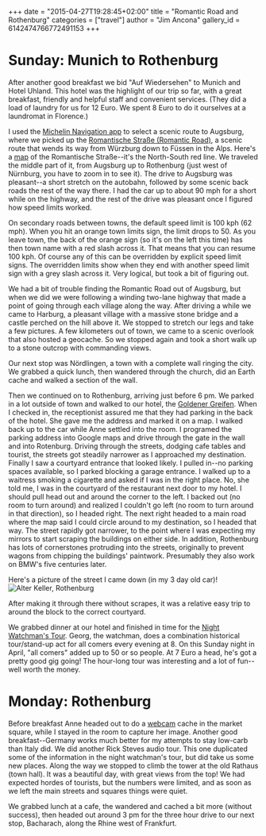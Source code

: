 +++
date = "2015-04-27T19:28:45+02:00"
title = "Romantic Road and Rothenburg"
categories = ["travel"]
author = "Jim Ancona"
gallery_id = 6142474766772491153
+++

# Sunday: Munich to Rothenburg
After another good breakfast we bid "Auf Wiedersehen" to Munich and
Hotel Uhland. This hotel was the highlight of our trip so far, with a
great breakfast, friendly and helpful staff and convenient
services. (They did a load of laundry for us for 12 Euro. We spent 8
Euro to do it ourselves at a laundromat in Florence.)

I used the
[Michelin Navigation app](https://play.google.com/store/apps/details?id=com.viamichelin.android.michelintraffic&hl=en)
to select a scenic route to Augsburg, where we picked up the
[Romantische Straße (Romantic Road)](http://www.romantischestrasse.de/index.php?id=erleben&L=0),
a scenic route that wends its way from Würzburg down to Füssen in the
Alps.  Here's a
[map](https://www.google.com/maps/d/viewer?mid=zcH7qU2CLLP8.kr76zsSEji7k)
of the Romantische Straße--it's the North-South red line. We 
traveled the middle part of it, from Augsburg up to Rothenburg (just
west of Nürnburg, you have to zoom in to see it). The
drive to Augsburg was pleasant--a short stretch on the autobahn,
followed by some scenic back roads the rest of the way there. I had
the car up to about 90 mph for a short while on the highway, and the
rest of the drive was pleasant once I figured how speed limits worked.

On secondary roads between towns, the default speed limit is 100 kph
(62 mph). When you hit an orange town limits sign, the limit drops to
50. As you leave town, the back of the orange sign (so it's on the
left this time) has then town name with a red slash across it. That
means that you can resume 100 kph. Of course any of this can be
overridden by explicit speed limit signs. The overridden limits show
when they end with another speed limit sign with a grey slash across
it. Very logical, but took a bit of figuring out.

We had a bit of trouble finding the Romantic Road out of Augsburg, but
when we did we were following a winding two-lane highway that made a
point of going through each village along the way. After driving a
while we came to Harburg, a pleasant village with a massive stone
bridge and a castle perched on the hill above it. We stopped to
stretch our legs and take a few pictures. A few kilometers out of town,
we came to a scenic overlook that also hosted a geocache. So we
stopped again and took a short walk up to a stone outcrop with
commanding views.

Our next stop was Nördlingen, a town with a complete wall ringing the
city. We grabbed a quick lunch, then wandered through the church, did
an Earth cache and walked a section of the wall.

Then we continued on to
Rothenburg, arriving just before 6 pm. We parked in a lot outside of
town and walked to our hotel, the
[Goldener Greifen](http://www.gasthof-greifen-rothenburg.de/english.html).
When I checked in, the receptionist
assured me that they had parking in the back of the hotel. She gave me
the address and marked it on a map. I walked back up to the car while
Anne settled into the room. I programed the parking address into
Google maps and drive through the gate in the wall and into
Rotenburg. Driving through the streets, dodging cafe tables and
tourist, the streets got steadily narrower as I approached my
destination. Finally I saw a courtyard entrance that looked likely. I
pulled in--no parking spaces available, so I parked blocking a garage
entrance. I walked up to a waitress smoking a cigarette and asked if I
was in the right place. No, she told me, I was in the courtyard of the
restaurant next door to my hotel. I should pull head out and around
the corner to the left. I backed out (no room to turn around) and
realized I couldn't go left (no room to turn around in that
direction), so I headed right. The next right headed to a main road
where the map said I could circle around to my destination, so I
headed that way. The street rapidly got narrower, to the point where I
was expecting my mirrors to start scraping the buildings on either
side. In addition, Rothenburg has lots of cornerstones protruding into
the streets, originally to prevent wagons from chipping the
buildings' paintwork. Presumably they also work on BMW's five centuries
later.

Here's a picture of the street I came down (in my 3 day old car)!
![Alter Keller, Rothenburg](https://lh3.googleusercontent.com/-AmCsVBp5yfM/VT9AxYysmRI/AAAAAAAACNM/LRM6b19vytE/s800/_DSC0323.jpg)

After making it through there without scrapes, it was a relative easy
trip to around the block to the correct courtyard.

We grabbed dinner at our hotel and finished in time for the
[Night Watchman's Tour](http://www.nightwatchman.de/index.php?cat=147&cl2=141&cl3=147&sprache=ENG).
Georg, the
watchman, does a combination historical tour/stand-up act for all comers
every evening at 8. On this Sunday night in April, "all comers" added
up to 50 or so people. At 7 Euro a head, he's got a pretty good gig
going! The hour-long tour was interesting and a lot of fun--well worth
the money.

# Monday: Rothenburg

Before breakfast Anne headed out to do a
[webcam](http://www.tourismus.rothenburg.de/index.php?id=481) cache in the market
square, while I stayed in the room to capture her image. Another good
breakfast--Germany works much better for my attempts to stay low-carb
than Italy did. We did another Rick Steves audio tour. This one
duplicated some of the information in the night watchman's tour, but
did take us some new places. Along the way we stopped to climb the
tower at the old Rathaus (town hall). It was a beautiful day, with
great views from the top! We had expected hordes of tourists, but the
numbers were limited, and as soon as we left the main streets and
squares things were quiet.

We grabbed lunch at a cafe, the wandered and cached a bit more
(without success), then headed out around 3 pm for the three hour
drive to our next stop, Bacharach, along the Rhine west of Frankfurt.
